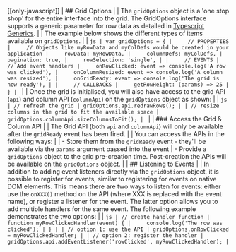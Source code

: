 [[only-javascript]]
| ## Grid Options
|
| The `gridOptions` object is a 'one stop shop' for the entire interface into the grid. The GridOptions interface supports a generic parameter for row data as detailed in [Typescript Generics](/typescript-generics).
|
| The example below shows the different types of items available on `gridOptions`.
|
| ```js
| var gridOptions = {
|     // PROPERTIES
|     // Objects like myRowData and myColDefs would be created in your application
|     rowData: myRowData,
|     columnDefs: myColDefs,
|     pagination: true,
|     rowSelection: 'single',
|
|     // EVENTS
|     // Add event handlers
|     onRowClicked: event => console.log('A row was clicked'),
|     onColumnResized: event => console.log('A column was resized'),
|     onGridReady: event => console.log('The grid is now ready'),
|
|     // CALLBACKS
|     getRowHeight: (params) => 25
| }
| ```
|
| Once the grid is initialised, you will also have access to the grid API (`api`) and column API (`columnApi`) on the `gridOptions` object as shown:
|
| ```js
| // refresh the grid
| gridOptions.api.redrawRows();
|
| // resize columns in the grid to fit the available space
| gridOptions.columnApi.sizeColumnsToFit();
| ```
|
| ### Access the Grid & Column API
|
| The Grid API (both `api` and `columnApi`) will only be available after the `gridReady` event has been fired.
|
| You can access the APIs in the following ways:
|
| - Store them from the `gridReady` event - they'll be available via the `params` argument passed into the event
| - Provide a `gridOptions` object to the grid pre-creation time. Post-creation the APIs will be available on the `gridOptions` object.
|
| ## Listening to Events
|
| In addition to adding event listeners directly via the `gridOptions` object, it is possible to register for events, similar to registering for events on native DOM elements. This means there are two ways to listen for events: either use the `onXXX()` method on the API (where XXX is replaced with the event name), or register a listener for the event. The latter option allows you to add multiple handlers for the same event. The following example demonstrates the two options:
|
| ```js
| // create handler function
| function myRowClickedHandler(event) {
|     console.log('The row was clicked');
| }
|
| // option 1: use the API
| gridOptions.onRowClicked = myRowClickedHandler;
|
| // option 2: register the handler
| gridOptions.api.addEventListener('rowClicked', myRowClickedHandler);
| ```

